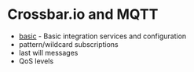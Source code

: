 # Crossbar.io and MQTT

* [basic](basic) - Basic integration services and configuration
* pattern/wildcard subscriptions
* last will messages
* QoS levels

